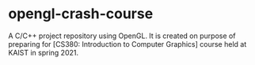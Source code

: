 # opengl-crash-course
A C/C++ project repository using OpenGL. It is created on purpose of preparing for [CS380: Introduction to Computer Graphics] course held at KAIST in spring 2021.  

